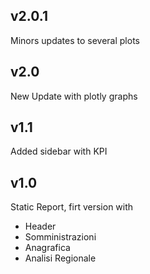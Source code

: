 ## v2.0.1
Minors updates to several plots

## v2.0
New Update with plotly graphs

## v1.1
Added sidebar with KPI

## v1.0
Static Report, firt version with 
* Header
* Somministrazioni
* Anagrafica
* Analisi Regionale